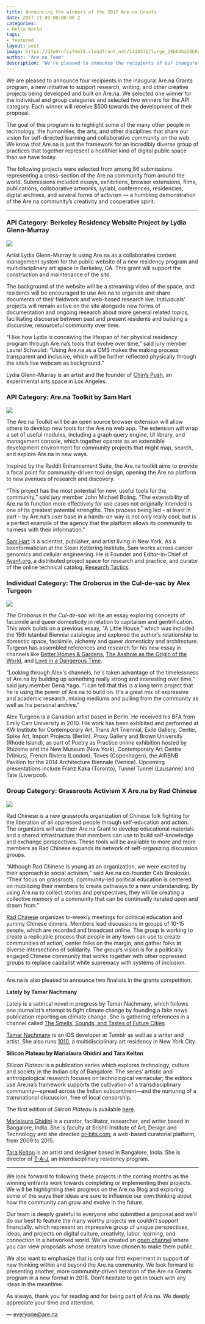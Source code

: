 ```yaml
---
title: Announcing the winners of the 2017 Are.na Grants
date: 2017-11-09 00:00:00 Z
categories:
- Hello World
tags:
- featured
layout: post
image: https://d2w9rnfcy7mm78.cloudfront.net/1410371/large_28b64bab0b8cb742ece613f243ee45b5
author: "Are.na Team"
description: "We're pleased to announce the recipients of our inaugural Are.na Grants program, a new initiative to support research, writing, and creative projects developed on Are.na."
---
```


We are pleased to announce four recipients in the inaugural Are.na Grants program, a new initiative to support research, writing, and other creative projects being developed and built on Are.na. We selected one winner for the individual and group categories and selected two winners for the API category. Each winner will receive $500 towards the development of their proposal.

The goal of this program is to highlight some of the many other people in technology, the humanities, the arts, and other disciplines that share our vision for self-directed learning and collaborative community on the web. We know that Are.na is just the framework for an incredibly diverse group of practices that together represent a healthier kind of digital public space than we have today.

The following projects were selected from among 86 submissions representing a cross-section of the Are.na community from around the world. Submissions included essays, exhibitions, browser extensions, films, publications, collaborative artworks, syllabi, conferences, residencies, digital archives, and several forms of activism — a humbling demonstration of the Are.na community’s creativity and cooperative spirit.

---

### API Category: **Berkeley Residency Website Project by Lydia Glenn-Murray**

![](https://d2w9rnfcy7mm78.cloudfront.net/1410372/large_9e8195471cc4f69995085c04eccd9ddf)

Artist Lydia Glenn-Murray is using Are.na as a collaborative content management system for the public website of a new residency program and multidisciplinary art space in Berkeley, CA. This grant will support the construction and maintenance of the site.

The background of the website will be a streaming video of the space, and residents will be encouraged to use Are.na to organize and share documents of their fieldwork and web-based research live. Individuals’ projects will remain active on the site alongside new forms of documentation and ongoing research about more general related topics, facilitating discourse between past and present residents and building a discursive, resourceful community over time.

“I like how Lydia is conceiving the lifespan of her physical residency program through Are.na’s tools that evolve over time,” said jury member Laurel Schwulst. “Using Are.na as a CMS makes the making process transparent and inclusive, which will be further reflected physically through the site’s live webcam as background.”

Lydia Glenn-Murray is an artist and the founder of [Chin’s Push](http://www.chinspush.com), an experimental arts space in Los Angeles.

### API Category: **Are.na Toolkit by Sam Hart**

![](https://d2w9rnfcy7mm78.cloudfront.net/1410371/large_28b64bab0b8cb742ece613f243ee45b5)

The Are.na Toolkit will be an open source browser extension will allow others to develop new tools for the Are.na web app. The extension will wrap a set of useful modules, including a graph query engine, UI library, and management console, which together operate as an extensible development environment for community projects that might map, search, and explore Are.na in new ways.

Inspired by the Reddit Enhancement Suite, the Are.na toolkit aims to provide a focal point for community-driven tool design, opening the Are.na platform to new avenues of research and discovery.

“This project has the most potential for new, useful tools for the community,” said jury member John Michael Boling. “The extensibility of Are.na to function more effectively for use cases not originally intended is one of its greatest potential strengths. This process being led – at least in part – by Are.na’s user base in a hands-on way is not only really cool, but is a perfect example of the agency that the platform allows its community to harness with their information.” 

[Sam Hart](http://hxrts.com) is a scientist, publisher, and artist living in New York. As a bioinformatician at the Sloan Kettering Institute, Sam works across cancer genomics and cellular engineering. He is Founder and Editor-in-Chief of [Avant.org](http://avant.org), a distributed project space for research and practice, and curator of the online technical catalog, [Research Tactics](http://researchtactics.com).

### Individual Category: **The Oroborus in the Cul-de-sac by Alex Turgeon**

![](https://d2w9rnfcy7mm78.cloudfront.net/1410373/large_f88bc8109be1a599288f96c9ea8590dd)

_The Oroborus in the Cul-de-sac_ will be an essay exploring concepts of facsimile and queer domesticity in relation to capitalism and gentrification. This work builds on a previous essay, "A Little House," which was included the 15th Istanbul Biennial catalogue and explored the author’s relationship to domestic space, facsimile, alchemy and queer domesticity and architecture. Turgeon has assembled references and research for his new essay in channels like [Better Homes & Gardens](https://www.are.na/a-turgeon/better-homes-gardens), [The Asshole as the Origin of the World](https://www.are.na/a-turgeon/the-asshole-as-the-origin-of-the-world), and [Love in a Dangerous Time](https://www.are.na/a-turgeon/love-in-a-dangerous-time).

“Looking through Alex's channels, he's taken advantage of the timelessness of Are.na by building up something really strong and interesting over time,” said jury member Dena Yago. “I can tell that this is a long term project that he is using the power of Are.na to build on. It's a great mix of expressive and academic research, mixing mediums and pulling from the community as well as his personal archive.”

Alex Turgeon is a Canadian artist based in Berlin. He received his BFA from Emily Carr University in 2010. His work has been exhibited and performed at KW Institute for Contemporary Art, Trans Art Triennial, Exile Gallery, Center, Spike Art, Import Projects (Berlin), Proxy Gallery and Brown University (Rhode Island), as part of Poetry as Practice online exhibition hosted by Rhizome and the New Museum (New York), Contemporary Art Centre (Vilnius), French Riviera (London), Toves (Copenhagen), the AIRBNB Pavilion for the 2014 Architecture Biennale (Venice). Upcoming presentations include Franz Kaka (Toronto), Tunnel Tunnel (Lausanne) and Tate (Liverpool).

### Group Category: **Grassroots Activism X Are.na by Rad Chinese**

![](https://d2w9rnfcy7mm78.cloudfront.net/1410375/large_106905b4ff5d2366b1e17717bb433e0b)

Rad Chinese is a new grassroots organization of Chinese folk fighting for the liberation of all oppressed people through self-education and action. The organizers will use their Are.na Grant to develop educational materials and a shared infrastructure that members can use to build self-knowledge and exchange perspectives. These tools will be available to more and more members as Rad Chinese expands its network of self-organizing discussion groups. 

“Although Rad Chinese is young as an organization, we were excited by their approach to social activism,” said Are.na co-founder Cab Broskoski. “Their focus on grassroots, community-led political education is centered on mobilizing their members to create pathways to a new understanding. By using Are.na to collect stories and perspectives, they will be creating a collective memory of a community that can be continually iterated upon and drawn from.”

[Rad Chinese](http://radchinese.com) organizes bi-weekly meetings for political education and yummy Chinese dinners. Members lead discussions in groups of 10-15 people, which are recorded and broadcast online. The group is working to create a replicable process that people in any town can use to create communities of action, center folks on the margin, and gather folks at diverse intersections of solidarity. The group’s vision is for a politically engaged Chinese community that works together with other oppressed groups to replace capitalist white supremacy with systems of inclusion.

---

Are.na is also pleased to announce two finalists in the grants competition:

**Lately by Tamar Nachmany**

Lately is a satirical novel in progress by Tamar Nachmany, which follows one journalist’s attempt to fight climate change by founding a fake news publication reporting on climate change. She is gathering references in a channel called [The Smells, Sounds, and Tastes of Future Cities](https://www.are.na/tamar-nachmany/the-smells-sounds-and-tastes-of-future-cities). 

[Tamar Nachmany](https://www.are.na/tamar-nachmany/channels) is an iOS developer at Tumblr as well as a writer and artist. She also runs [1010](https://residency.persona.co), a multidisciplinary art residency in New York City.

**Silicon Plateau by Marialaura Ghidini and Tara Kelton**

_Silicon Plateau_ is a publication series which explores technology, culture and society in the Indian city of Bangalore. The series’ artistic and anthropological research focuses on technological vernacular; the editors use Are.na’s framework supports the cultivation of a transdisciplinary community—spread across the Indian subcontinent—and the nurturing of a transnational discussion, free of local censorship.

The first edition of _Silicon Plateau_ is available [here](https://issuu.com/cis-india/docs/siliconplateauvol1_highres).

[Marialaura Ghidini](http://marialaura-ghidini.hotglue.me) is a curator, facilitator, researcher, and writer based in Bangalore, India. She is faculty at Srishti Institute of Art, Design and Technology and she directed [or-bits.com](https://or-bits.com), a web-based curatorial platform, from 2009 to 2015.

[Tara Kelton](https://www.are.na/tara-kelton/channels) is an artist and designer based in Bangalore, India. She is director of [T-A-J](http://t-a-j.in), an interdisciplinary residency program.

---

We look forward to following these projects in the coming months as the winning entrants work towards completing or implementing their projects. We will be highlighting their progress on the Are.na Blog and exploring some of the ways their ideas are sure to influence our own thinking about how the community can grow and evolve in the future.

Our team is deeply grateful to everyone who submitted a proposal and we’ll do our best to feature the many worthy projects we couldn’t support financially, which represent an impressive group of unique perspectives, ideas, and projects on digital culture, creativity, labor, learning, and connection in a networked world. We’ve created an [open channel](https://www.are.na/are-na/project-proposals) where you can view proposals whose creators have chosen to make them public.

We also want to emphasize that is only our first experiment in support of new thinking within and beyond the Are.na community. We look forward to presenting another, more community-driven iteration of the Are.na Grants program in a new format in 2018. Don’t hesitate to get in touch with any ideas in the meantime.

As always, thank you for reading and for being part of Are.na. We deeply appreciate your time and attention.

— everyone@are.na
